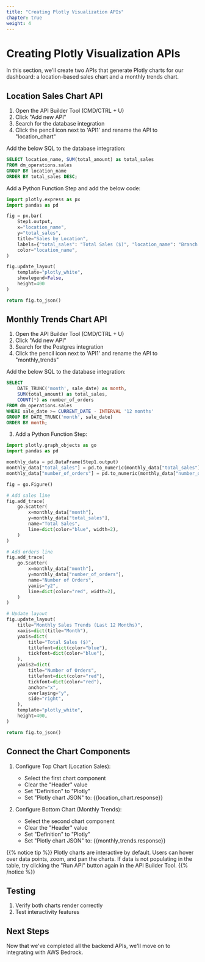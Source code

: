 ```yaml
---
title: "Creating Plotly Visualization APIs"
chapter: true
weight: 4
---
```


# Creating Plotly Visualization APIs

In this section, we'll create two APIs that generate Plotly charts for our dashboard: a location-based sales chart and a monthly trends chart.

## Location Sales Chart API

1. Open the API Builder Tool (CMD/CTRL + U)
2. Click "Add new API"
3. Search for the database integration
4. Click the pencil icon next to 'API1' and rename the API to "location_chart"

Add the below SQL to the database integration:

```sql
SELECT location_name, SUM(total_amount) as total_sales
FROM dm_operations.sales
GROUP BY location_name
ORDER BY total_sales DESC;
```

Add a Python Function Step and add the below code:

```python
import plotly.express as px
import pandas as pd

fig = px.bar(
    Step1.output,
    x="location_name",
    y="total_sales",
    title="Sales by Location",
    labels={"total_sales": "Total Sales ($)", "location_name": "Branch Location"},
    color="location_name",
)

fig.update_layout(
    template="plotly_white",
    showlegend=False,
    height=400
)

return fig.to_json()
```

## Monthly Trends Chart API

1. Open the API Builder Tool (CMD/CTRL + U)
2. Click "Add new API"
3. Search for the Postgres integration
4. Click the pencil icon next to 'API1' and rename the API to "monthly_trends"

Add the below SQL to the database integration:

```sql
SELECT
    DATE_TRUNC('month', sale_date) as month,
    SUM(total_amount) as total_sales,
    COUNT(*) as number_of_orders
FROM dm_operations.sales
WHERE sale_date >= CURRENT_DATE - INTERVAL '12 months'
GROUP BY DATE_TRUNC('month', sale_date)
ORDER BY month;
```

3. Add a Python Function Step:

```python
import plotly.graph_objects as go
import pandas as pd

monthly_data = pd.DataFrame(Step1.output)
monthly_data["total_sales"] = pd.to_numeric(monthly_data["total_sales"])
monthly_data["number_of_orders"] = pd.to_numeric(monthly_data["number_of_orders"])

fig = go.Figure()

# Add sales line
fig.add_trace(
    go.Scatter(
        x=monthly_data["month"],
        y=monthly_data["total_sales"],
        name="Total Sales",
        line=dict(color="blue", width=2),
    )
)

# Add orders line
fig.add_trace(
    go.Scatter(
        x=monthly_data["month"],
        y=monthly_data["number_of_orders"],
        name="Number of Orders",
        yaxis="y2",
        line=dict(color="red", width=2),
    )
)

# Update layout
fig.update_layout(
    title="Monthly Sales Trends (Last 12 Months)",
    xaxis=dict(title="Month"),
    yaxis=dict(
        title="Total Sales ($)",
        titlefont=dict(color="blue"),
        tickfont=dict(color="blue"),
    ),
    yaxis2=dict(
        title="Number of Orders",
        titlefont=dict(color="red"),
        tickfont=dict(color="red"),
        anchor="x",
        overlaying="y",
        side="right",
    ),
    template="plotly_white",
    height=400,
)

return fig.to_json()
```

## Connect the Chart Components

1. Configure Top Chart (Location Sales):

   - Select the first chart component
   - Clear the "Header" value
   - Set "Definition" to "Plotly"
   - Set "Plotly chart JSON" to: {{location_chart.response}}

2. Configure Bottom Chart (Monthly Trends):
   - Select the second chart component
   - Clear the "Header" value
   - Set "Definition" to "Plotly"
   - Set "Plotly chart JSON" to: {{monthly_trends.response}}

{{% notice tip %}}
Plotly charts are interactive by default. Users can hover over data points, zoom, and pan the charts. If data is not populating in the table, try clicking the "Run API" button again in the API Builder Tool.
{{% /notice %}}

## Testing

1. Verify both charts render correctly
2. Test interactivity features

## Next Steps

Now that we've completed all the backend APIs, we'll move on to integrating with AWS Bedrock.
